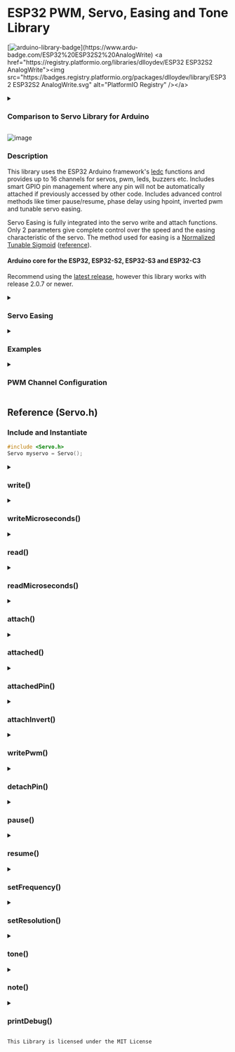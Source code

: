 # ESP32 PWM, Servo, Easing and Tone Library

[![arduino-library-badge](https://www.ardu-badge.com/badge/ESP32%20ESP32S2%20AnalogWrite.svg?)](https://www.ardu-badge.com/ESP32%20ESP32S2%20AnalogWrite)  <a href="https://registry.platformio.org/libraries/dlloydev/ESP32 ESP32S2 AnalogWrite"><img src="https://badges.registry.platformio.org/packages/dlloydev/library/ESP32 ESP32S2 AnalogWrite.svg" alt="PlatformIO Registry" /></a>

<details>

<summary><h3>Comparison to Servo Library for Arduino</h3></summary>


- Both libraries use the same header filename: `Servo.h`
- Methods in both libraries have identical names.
- With the Servo Library for Arduino, each servo is instantiated, whereas only one instance is used with the ESP32 ESP32S2 AnalogWrite library to control up to 16 servos. Therefore, the `write()` method in the ESP32 ESP32S2 AnalogWrite library has a pin parameter to select the attached servo.

#### Comparison Table

- Superscript values represent the number of available overload functions .
- With the ESP32 ESP32S2 AnalogWrite library, both `Servo.h` and `pwmWrite.h` have access to all methods. Choose **one** header only that best suits your application. Note that `Servo.h`uses a Servo class that translates method names to match the Servo Library for Arduino. Each header gives full access to the libraries features.

| Library: | [Servo Library for Arduino](https://github.com/arduino-libraries/Servo) | [ESP32 ESP32S2 AnalogWrite](https://github.com/Dlloydev/ESP32-ESP32S2-AnalogWrite) | [ESP32 ESP32S2 AnalogWrite](https://github.com/Dlloydev/ESP32-ESP32S2-AnalogWrite) |
| -------- | ------------------------------------------------------------ | ------------------------------------------------------------ | ------------------------------------------------------------ |
| Header   | Servo.h                                                      | Servo.h                                                      | pwmWrite.h                                                   |
| Includes | ServoTimers.h                                                | pwmWrite.h                                                   | driver/ledc.h                                                |
| Methods  | attach()<sup> 2</sup>                                        | attach()<sup> 10</sup>                                       | attachServo()<sup> 10</sup>                                  |
|          | write()                                                      | write()<sup> 2</sup>                                         | writeServo()<sup> 2</sup>                                    |
|          | writeMicroseconds()                                          | writeMicroseconds()                                          | n/a                                                          |
|          | read()                                                       | read()                                                       | read()                                                       |
|          | attached()                                                   | attached()                                                   | attached()                                                   |
|          | detach()                                                     | detach()                                                     | detach()                                                     |
|          | attachedPin()                                                | attachedPin()                                                | attachedPin()                                                |
|          | readMicroseconds()                                           | readMicroseconds()                                           | readMicroseconds()                                           |
|          |                                                              | writePwm()<sup> 4</sup>                                      | write()<sup> 4</sup>                                         |
|          |                                                              | detached()                                                   | detached()                                                   |
|          |                                                              | attachInvert()                                               | attachInvert()                                               |
|          |                                                              | firstFreeCh()                                                | firstFreeCh()                                                |
|          |                                                              | pause()                                                      | pause()                                                      |
|          |                                                              | resume()                                                     | resume()                                                     |
|          |                                                              | printDebug()                                                 | printDebug()                                                 |
|          |                                                              | setFrequency()                                               | setFrequency()                                               |
|          |                                                              | setResolution()                                              | setResolution()                                              |
|          |                                                              | tone()                                                       | tone()                                                       |
|          |                                                              | note()                                                       | note()                                                       |

</details>

![image](https://github.com/Dlloydev/jtag2updi/assets/63488701/8217e847-b427-4b2b-9f39-f941578af63d)

### Description

This library uses the ESP32 Arduino framework's [ledc](https://github.com/espressif/arduino-esp32/blob/master/cores/esp32/esp32-hal-ledc.c) functions and provides up to 16 channels for servos, pwm, leds, buzzers etc. Includes smart GPIO pin management where any pin will not be automatically attached if previously accessed by other code. Includes advanced control methods like timer pause/resume, phase delay using hpoint, inverted pwm and tunable servo easing.

Servo Easing is fully integrated into the servo write and attach functions. Only 2 parameters give complete control over the speed and the easing characteristic of the servo. The method used for easing is a [Normalized Tunable Sigmoid](https://www.desmos.com/calculator/ejkcwglzd1) ([reference](https://dhemery.github.io/DHE-Modules/technical/sigmoid/)).



#### Arduino core for the ESP32, ESP32-S2, ESP32-S3 and ESP32-C3

Recommend using the [latest release](https://github.com/espressif/arduino-esp32), however this library works with release 2.0.7 or newer.

<details>

<summary><h3>Servo Easing</h3></summary>

Just 2 easing parameters (speed and easing constant) for unlimited control ...

```c++
myservo.write(servoPin1, pos1, speed1, 0.0);  // move 90 deg at 70 deg/s, linear
myservo.write(servoPin2, pos2, speed2, 0.6);  // mpve 180 deg at 140 deg/s, avg sigmoid
myservo.write(servoPin3, pos3, speed3, 0.8);  // move 90 deg at 180 deg/s, steep sigmoid
```

#### ![ServoEasing](https://user-images.githubusercontent.com/63488701/227943891-87cb7555-fe56-4064-a83a-38b99ad58e1d.gif)

#### Speed Control:

The maximum speed in degrees/sec is derived from the servo's datasheet. For this [SG90 Micro Servo](https://robojax.com/learn/arduino/robojax-servo-sg90_datasheet.pdf) we have  Operating speed: 0.1 s/60 degree. In this case, the maximum value for the speed parameter is 600 deg/sec. When a new servo position value is set, the operating time in milliseconds = degrees to move / speed * 1000.

#### Easing Control:

The easing constant ke controls how the servo moves to the set position by varying the speed. Its effect from linear (ke = 0.0) to maximum steep curve (ke = 0.99).

#### Position Feedback: 

The calculated position of the servo is the returned value "ye" of the writeServo function. The easing position ye is normalized (0.0-1.0) but can slightly over/undershoot this range. The servo has reached its programmed position when ye = 1.0 if the new setting is larger than previous and also when ye = 0.0 if the new position setting is smaller than previous.

#### servoWrite:

After a new servo position is programmed, repeatedly call the servoWrite function with the same parameters until the servo completes its motion (returned value ye = 1.0 or 0.0). The servo responds according to ke and speed. Servo position is incremented after each call. 

</details>

<details>

<summary><h3>Examples</h3></summary>

[![Wokwi_badge](https://user-images.githubusercontent.com/63488701/212449119-a8510897-c860-4545-8c1a-794169547ba1.svg)](https://wokwi.com/projects/351231798778266200)  [Note Explorer ♩ ♪ ♫ ♬](https://github.com/Dlloydev/ESP32-ESP32S2-AnalogWrite/blob/main/examples/Note_Explorer/Note_Explorer.ino)   Plays all 96 ledc notes that are available, non blocking

[![Wokwi_badge](https://user-images.githubusercontent.com/63488701/212449119-a8510897-c860-4545-8c1a-794169547ba1.svg)](https://wokwi.com/projects/351175246893548120)  [Note_Player](https://github.com/Dlloydev/ESP32-ESP32S2-AnalogWrite/blob/main/examples/Note_Player/Note_Player.ino)   Playing Notes based on sliding pot position, 4th octave, non blocking

[![Wokwi_badge](https://user-images.githubusercontent.com/63488701/212449119-a8510897-c860-4545-8c1a-794169547ba1.svg)](https://wokwi.com/projects/349336125753524820)  [Pwm_3phase_40kHz](https://github.com/Dlloydev/ESP32-ESP32S2-AnalogWrite/blob/main/examples/Pwm_3phase_40kHz/Pwm_3phase_40kHz.ino)   ESP32 3 Phase PWM Outputs (40kHz, 10-bit)

[![Wokwi_badge](https://user-images.githubusercontent.com/63488701/212449119-a8510897-c860-4545-8c1a-794169547ba1.svg)](https://wokwi.com/projects/334722465700774482)  [Pwm_ESP32_3phase_10kHz](https://github.com/Dlloydev/ESP32-ESP32S2-AnalogWrite/blob/main/examples/Pwm_ESP32_3phase_10kHz/Pwm_ESP32_3phase_10kHz.ino)   ESP32 3 Phase PWM Outputs (10kHz, 10-bit)

[![Wokwi_badge](https://user-images.githubusercontent.com/63488701/212449119-a8510897-c860-4545-8c1a-794169547ba1.svg)](https://wokwi.com/projects/334856585002091092)  [Pwm_ESP32_C3_3phase_10kHz](https://github.com/Dlloydev/ESP32-ESP32S2-AnalogWrite/blob/main/examples/Pwm_ESP32_C3_3phase_10kHz/Pwm_ESP32_C3_3phase_10kHz.ino)   ESP32 C3 3 Phase PWM Outputs (10kHz, 10-bit)

[![Wokwi_badge](https://user-images.githubusercontent.com/63488701/212449119-a8510897-c860-4545-8c1a-794169547ba1.svg)](https://wokwi.com/projects/334765722024542804)  [Pwm_ESP32_S2_3phase_10kHz](https://github.com/Dlloydev/ESP32-ESP32S2-AnalogWrite/blob/main/examples/Pwm_ESP32_S2_3phase_10kHz/Pwm_ESP32_S2_3phase_10kHz.ino)   ESP32 S2 3 Phase PWM Outputs (10kHz, 10-bit)

[![Wokwi_badge](https://user-images.githubusercontent.com/63488701/212449119-a8510897-c860-4545-8c1a-794169547ba1.svg)](https://wokwi.com/projects/349978851105833554)  [Pwm_Fade_Servo](https://github.com/Dlloydev/ESP32-ESP32S2-AnalogWrite/blob/main/examples/Pwm_Fade_Servo/Pwm_Fade_Servo)   ESP32 fading 14 pairs of LEDs and controlling 2 servo motors

[![Wokwi_badge](https://user-images.githubusercontent.com/63488701/212449119-a8510897-c860-4545-8c1a-794169547ba1.svg)](https://wokwi.com/projects/349232255258853970)  [Pwm_Fade16](https://github.com/Dlloydev/ESP32-ESP32S2-AnalogWrite/blob/main/examples/Pwm_Fade16/Pwm_Fade16.ino)   ESP32 fading 16 pairs of LEDs

[![Wokwi_badge](https://user-images.githubusercontent.com/63488701/212449119-a8510897-c860-4545-8c1a-794169547ba1.svg)](https://wokwi.com/projects/349322326995632722)  [Pwm_Sync2_300kHz](https://github.com/Dlloydev/ESP32-ESP32S2-AnalogWrite/blob/main/examples/Pwm_Sync2_300kHz/Pwm_Sync2_300kHz.ino)   2 synchronized PWM outputs using the same timer (channel pair)

[![Wokwi_badge](https://user-images.githubusercontent.com/63488701/212449119-a8510897-c860-4545-8c1a-794169547ba1.svg)](https://wokwi.com/projects/364791981216008193)  [Servo_Easing_Interrupt](https://github.com/Dlloydev/ESP32-ESP32S2-AnalogWrite/blob/main/examples/Servo_Easing_Interrupt/Servo_Easing_Interrupt.ino)   Servo Easing with position feedback and Interrupt control

[![Wokwi_badge](https://user-images.githubusercontent.com/63488701/212449119-a8510897-c860-4545-8c1a-794169547ba1.svg)](https://wokwi.com/projects/361237697368753153)  [Servo_Easing_Position](https://github.com/Dlloydev/ESP32-ESP32S2-AnalogWrite/blob/main/examples/Servo_Easing_Position/Servo_Easing_Position.ino)   3 servos with easing and position feedback control

[![Wokwi_badge](https://user-images.githubusercontent.com/63488701/212449119-a8510897-c860-4545-8c1a-794169547ba1.svg)](https://wokwi.com/projects/350033311963284051)  [Servo Knob](https://github.com/Dlloydev/ESP32-ESP32S2-AnalogWrite/blob/main/examples/Servo_Knob/Servo_Knob.ino)   Controls servo position by using a potentiometer 

[![Wokwi_badge](https://user-images.githubusercontent.com/63488701/212449119-a8510897-c860-4545-8c1a-794169547ba1.svg)](https://wokwi.com/projects/355852275661848577)  [Servo_Knob_Six](https://github.com/Dlloydev/ESP32-ESP32S2-AnalogWrite/blob/main/examples/Servo_Knob_Six/Servo_Knob_Six.ino)   Potentiometer control of 6 servos on an ESP32-C3

[![Wokwi_badge](https://user-images.githubusercontent.com/63488701/212449119-a8510897-c860-4545-8c1a-794169547ba1.svg)](https://wokwi.com/projects/350037178957431378)  [Servo Sweep](https://github.com/Dlloydev/ESP32-ESP32S2-AnalogWrite/blob/main/examples/Servo_Sweep/Servo_Sweep.ino)   Sweep a servo motor from 0-180 degrees and back

[![Wokwi_badge](https://user-images.githubusercontent.com/63488701/212449119-a8510897-c860-4545-8c1a-794169547ba1.svg)](https://wokwi.com/projects/351967394028061269)  [Servo_Sweep_Inverted](https://github.com/Dlloydev/ESP32-ESP32S2-AnalogWrite/blob/main/examples/Servo_Sweep_Inverted/Servo_Sweep_Inverted.ino)   Using inverted PWM mode to sweep a servo motor

[![Wokwi_badge](https://user-images.githubusercontent.com/63488701/212449119-a8510897-c860-4545-8c1a-794169547ba1.svg)](https://wokwi.com/projects/351978833396630095)  [Servo_Sweep_Speed](https://github.com/Dlloydev/ESP32-ESP32S2-AnalogWrite/blob/main/examples/Servo_Sweep_Speed/Servo_Sweep_Speed.ino)  Independent speed control of 2 servos

[![Wokwi_badge](https://user-images.githubusercontent.com/63488701/212449119-a8510897-c860-4545-8c1a-794169547ba1.svg)](https://wokwi.com/projects/352178590336932865)  [Tone_Player](https://github.com/Dlloydev/ESP32-ESP32S2-AnalogWrite/blob/main/examples/Tone_Player/Tone_Player.ino)   Playing Tones based on sliding pot position

</details>

<details>

<summary><h3>PWM Channel Configuration</h3></summary>

| Board       | PWM Pins                  | PWM, Duty and Phase Channels | Frequency and Resolution Channels |
| ----------- | ------------------------- | ---------------------------- | --------------------------------- |
| ESP32       | 0-19, 21-23, 25-27, 32-39 | 16                           | 8                                 |
| ESP32‑S2/S3 | 0-21, 26, 33-45           | 8                            | 4                                 |
| ESP32‑C3    | 0- 10, 18-21              | 6                            | 3                                 |

Frequency and resolution values are shared by each channel pair thats on the same timer. When any channel gets configured, the next lower or higher channel gets updated with the same frequency and resolution values as appropriate.

| PWM Channel | Speed Mode | Timer | Frequency | Resolution | Duty | Phase |
| :---------: | ---------- | ----- | --------- | ---------- | ---- | ----- |
|      0      | 0          | 0     | 1         | 1          | 1    | 1     |
|      1      | 0          | 0     | 1         | 1          | 2    | 2     |
|      2      | 0          | 1     | 2         | 2          | 3    | 3     |
|      3      | 0          | 1     | 2         | 2          | 4    | 4     |
|      4      | 0          | 2     | 3         | 3          | 5    | 5     |
|      5      | 0          | 2     | 3         | 3          | 6    | 6     |
|      6      | 0          | 3     | 4         | 4          | 7    | 7     |
|      7      | 0          | 3     | 4         | 4          | 8    | 8     |
|      8      | 1          | 0     | 5         | 5          | 9    | 9     |
|      9      | 1          | 0     | 5         | 5          | 10   | 10    |
|     10      | 1          | 1     | 6         | 6          | 11   | 11    |
|     11      | 1          | 1     | 6         | 6          | 12   | 12    |
|     12      | 1          | 2     | 7         | 7          | 13   | 13    |
|     13      | 1          | 2     | 7         | 7          | 14   | 14    |
|     14      | 1          | 3     | 8         | 8          | 15   | 15    |
|     15      | 1          | 3     | 8         | 8          | 16   | 16    |

</details>

## Reference (Servo.h)

### Include and Instantiate

```c++
#include <Servo.h>
Servo myservo = Servo();
```

<details>

<summary><h3>write()</h3></summary>

##### Description:

This function accepts a value of type *float* that's processed to an unsigned duty value that takes full advantage of the servo channel's set resolution. If using a standard positional servo, this will set the angle of the shaft in degrees with range 0-180.  If using a continuous rotation servo, this will set the speed where the limits 0 and 180 are full speed in each direction and where the mid range (90) is no movement.

| Entered Value *(float)*  | Coerced Value *(float)*  | Units        |
| :----------------------- | :----------------------- | :----------- |
| < 0                      | 0                        | degrees      |
| 0-180                    | 0-180                    | degrees      |
| > 180 AND < 500          | 180                      | degrees      |
| ≥ 500 AND < servoMinUs   | servoMinUs               | microseconds |
| servoMinUs to servoMaxUs | servoMinUs to servoMaxUs | microseconds |
| > servoMaxUs             | servoMaxUs               | microseconds |

**Timer Width (resolution)**

When using this function, the timer width (resolution) will be14 bit if the target architecture is ESP32C3. For ESP32/S2/S3, the maximum bit width will be 20, which allows setting any width from14 to 20.

**Servo Frequency**

The allowed range for servo frequency is 40 to 900 Hz. Any saved or entered frequency that's out of this range, will be set and saved as 50Hz.

**Channel Pairing**

The frequency and resolution values are shared by each channel pair. When any channel gets configured, the next lower or higher channel on the same timer gets updated with the same frequency and resolution values as appropriate.

**Attaching to free Channel**

This process is automatic - the servo pin will be attached to the next free channel. If you need to assign the servo pin(s) to specific channels or to set the minimum or maximum microsecond values, then call the `attach()`method first.

##### Syntax

```c++
myservo.write(pin, value)
myservo.write(pin, value, speed, ke)
```

##### Parameters

- **pin**  The pin number which (if necessary) will be attached to the next free channel *(uint8_t)*
- **value**  This value is converted to the pwm duty. See above table for range and units *(float)
- **speed**  This value has units degrees/second (float). For example, if `speed` is set to 100 deg/s and the servo position value is changed from 0 to 180 deg, then the servo will take 1.8 sec (1800 ms) to complete its travel. Its motion (response) will be determined by `ke`,
- **ke**  Servo easing constant for a [Normalized Tunable Sigmoid](https://www.desmos.com/calculator/ejkcwglzd1). A `ke` value of 0.0 represents a linear response. As you increase `ke`, this increases the steepness of a sigmoid response. When `ke` is 1.0, normal "instantaneous" servo response is enabled and the speed parameter is ignored.

##### Returns

- If the servo easing constant `ke` is 1.0 (default) then the pwm duty value *(uint32_t)* is returned.
- If  `ke` is less than 1.0, then a normalized float value (0.0 to 1.0) is returned. This represents the programmed servo position from start to stop as it moves over time. When the returned value reaches 0.5, this represents both 50% travel and 50% time duration, no matter what easing constant is set.

</details>

<details>

<summary><h3>writeMicroseconds()</h3></summary>

##### Description

This function calls the write() function above.

**Syntax**

```c++
myservo.writeMicroseconds()
```

##### Parameters

- none.

##### Returns

- nothing

</details>

<details>

<summary><h3>read()</h3></summary>

##### Description

Read the current angle of the servo in degrees. The returned value is *float* type which provides improved resolution and takes advantage of the high resolution offered by the timer.

**Syntax**

```c++
myservo.read(pin)
```

##### Parameters

- **pin**  The pin number *(uint8_t)

##### Returns

- The angle of the servo, from 0 to 180 degrees *(float)*

</details>

<details>

<summary><h3>readMicroseconds()</h3></summary>

##### Description

Reads the timer channel's duty value in microseconds. The minimum limit is 544 μs representing 0 degrees shaft rotation and the  maximum limit is 2400 μs representing 180 degrees shaft rotation. The returned value is *float* type which provides improved resolution and takes advantage of the high resolution offered by the timer.

**Syntax**

```c++
myservo.readMicroseconds(pin)
```

##### Parameters

- **pin**  The pin number *(uint8_t)

##### Returns

- The channel's duty value converted to microseconds *(float)*

</details>

<details>

<summary><h3>attach()</h3></summary>

##### Description

This function allows auto-attaching a pin to the first available channel if only the pin is specified. To have the pin assigned to a specific channel, use both the pin and channel (ch) parameters. Additionally, there are parameters available for setting the servo timer values for minimum and maximum microseconds. 

**Syntax**

```c++
myservo.attach(pin)                                       // auto attach to 1st free channel
myservo.attach(pin, invert)                               // as above with invert
myservo.attach(pin, ch)                                   // attach to specified channel
myservo.attach(pin, ch, invert)                           // as above with invert
myservo.attach(pin, minUs, maxUs)                         // auto attach to free ch, servo limits
myservo.attach(pin, ch, minUs, maxUs)                     // attach to specified ch, servo limits
myservo.attach(pin, ch, minUs, maxUs, invert)             // as above with invert
myservo.attach(pin, minUs, maxUs, speed, ke)              // attach to free ch, speed, easing const
myservo.attach(pin, ch, minUs, maxUs, speed, ke)          // as above but attaches to specified ch
myservo.attach(pin, ch, minUs, maxUs, speed, ke, invert)  // as above with invert
```

##### Parameters

- **pin**  The pin number *(uint8_t)*

- **ch**  This optional parameter is used to attach the pin to a specific channel *(uint8_t)*)

- **minUs**  Minimum timer width in microseconds *(uint16_t)

- **maxUs**  Maximum timer width in microseconds *(uint16_t)*

- **speed**  This servo easing parameter has units degrees/second (float). For example, if `speed` is set to 100 deg/s and the servo position value is changed from 0 to 180 deg, then the servo will take 1.8 sec (1800 ms) to complete its travel. Its motion (response) will be determined by `ke`,

- **ke**  Servo easing constant for a [Normalized Tunable Sigmoid](https://www.desmos.com/calculator/ejkcwglzd1). A `ke` value of 0.0 represents a linear response. As you increase `ke`, this increases the steepness of a sigmoid response. When `ke` is 1.0, normal "instantaneous" servo response is enabled and the speed parameter is ignored.

- **invert**  Inverts the PWM output. Allows using a simpler driver for higher voltage servo control. Only one NPN transistor or N-Channel MOSFET needed. No additional latency added as found with software inversion because the inverted pulse remains at the start of the refresh period rather than being flipped to the end of the refresh period  *(bool)*.

  [Servo_Sweep_Inverted](https://wokwi.com/projects/351967394028061269)

  ![image](https://user-images.githubusercontent.com/63488701/236273265-0cdf2dca-78b8-4afd-8924-1f263c7cde80.png)

##### Returns

- If not a valid pin, 254 *(uint8_t)*
- free channels exist, 253 *(uint8_t)*
- If attached, the channel number (0-15) *(uint8_t)*
- If not attached, 255 *(uint8_t)*

</details>

<details>

<summary><h3>attached()</h3></summary>

##### Description

This function checks the pin status and if attached, returns the channel number. 

**Syntax**

```c++
myservo.attached(pin)
```

##### Parameters

- **pin**  The pin number *(uint8_t)

##### Returns

- If not a valid pin, 254 *(uint8_t)*
- free channels exist, 253 *(uint8_t)*
- If attached, the channel number (0-15) *(uint8_t)*
- If not attached, 255 *(uint8_t)*

</details>

<details>

<summary><h3>attachedPin()</h3></summary>

##### Description

This function returns the pin that's attached to the specified channel.

**Syntax**

```c++
myservo.attachedPin(ch)
```

##### Parameters

- **pin**  The pin number *(uint8_t)

##### Returns

- If attached, the pin number *(uint8_t)*
- If the channel is free, 255 *(uint8_t)*

</details>

<details>

<summary><h3>attachInvert()</h3></summary>

##### Description

This function allows auto-attaching a pin to the first available channel if only the pin is specified. To have the pin assigned to a specific channel, use both the pin and channel (ch) parameters. The pwm output will be inverted. The duty value represents the low period.

**Syntax**

```c++
myservo.attachInvert(pin);      // attach pin to next free channel with inverted pwm
myservo.attachInvert(pin, ch);  // attach to specified ch with inverted pwm
```

##### Parameters

- **pin**  The pin number *(uint8_t)*
- **ch**  This optional parameter is used to attach the pin to a specific channel *(uint8_t)*)

##### Returns

- If not a valid pin, 254 *(uint8_t)*
- free channels exist, 253 *(uint8_t)*
- If attached, the channel number (0-15) *(uint8_t)*
- If not attached, 255 *(uint8_t)*

</details>


<details>

<summary><h3>writePwm()</h3></summary>

##### Description

This function writes the duty and optionally the frequency, resolution and phase parameters. If necessary, the pin will be automatically attached to the first available pwm channel. To avoid conflicts with other code, the pin will not be attached if previously accessed.

##### Syntax

```c++
myservo.writePwm(pin, duty)
myservo.writePwm(pin, duty, frequency)
myservo.writePwm(pin, duty, frequency, resolution)
myservo.writePwm(pin, duty, frequency, resolution, phase)
```

##### Parameters

- **pin**  The pin number which (if necessary) will be attached to the next free channel *(uint8_t)*
- **duty**  This sets the pwm duty. The range is 0 to (2**resolution) - 1 *(uint32_t)*
- **frequency**  The pwm timer frequency (Hz). The frequency and resolution limits are interdependent *(uint32_t)*. For more details, see [Supported Range of Frequency and Duty Resolutions](https://docs.espressif.com/projects/esp-idf/en/latest/esp32/api-reference/peripherals/ledc.html#ledc-api-supported-range-frequency-duty-resolution).
- **resolution**  The bit resolution of the pwm duty *(uint8_t)*
- **phase**  This is also referred to as the **hpoint** value, which is the timer/counter value that the pwm output turns on. The useable range is the same as for the duty parameter. This can be used to phase shift the output or for synchronization. When the phase parameter is used, the pwm output will initiate in a paused state to allow synchronization *(uint32_t)*

##### Returns

The set frequency *(float)*

</details>

<details>

<summary><h3>detachPin()</h3></summary>

##### Description

This function removes control of the pin from the specified PWM channel.  Also, the channel defaults are applied.

**Syntax**

```c++
myservo.detachPin(pin)
```

##### Parameters

- **pin**  The pin number *(uint8_t)*

##### Returns

- nothing

</details>

<details>

<summary><h3>pause()</h3></summary>

##### Description

This function is used internally by the write() function when the phase parameter is used to allow synchronization of multiple pwm signals. 

If this function is manually called, any channel(s) that get configured will have their PWM output paused.  Then calling `resume()` will start all newly configured channels at the same time. Note that this approach limits the maximum pwm frequency to about 10kHz or some pulses or glitches might occur during channel configuration.

**Syntax**

```c++
myservo.pause()
```

##### Parameters

- none.

##### Returns

- nothing

</details>

<details>

<summary><h3>resume()</h3></summary>

##### Description

This function is used to start the pwm outputs of all channels to synchronize (align) the signals. Note that there will be a consistent delay between the startup of each timer which can be corrected by using the `write()` function's phase parameter.

**Syntax**

```c++
myservo.resume()
```

##### Parameters

- none.

##### Returns

- nothing

</details>

<details>

<summary><h3>setFrequency()</h3></summary>

##### Description

Sets the PWM frequency on any PWM pin.

**Syntax**

```c++
myservo.setFrequency(pin, frequency)
```

##### Parameters

- **pin**  The pin number  (uint8_t) If the pin is detached (free) and there's a free channel available, the pin will be attached to the first free channel that's found *(uint8_t)*
- **frequency**  The frequency in Hz. The default is 1000 Hz *(uint32_t)*

##### Returns

- The frequency set by the timer hardware *(float)*

</details>

<details>

<summary><h3>setResolution()</h3></summary>

##### Description

Sets the PWM resolution for any PWM pin.

**Syntax**

```c++
myservo.setResolution(pin, resolution)
```

##### Parameters

- **pin**  The pin number  (uint8_t) If the pin is detached (free) and there's a free channel available, the pin will be attached to the first free channel that's found *(uint8_t)*
- **resolution**  The PWM resolution can be set from 1-bit to 16-bit, default is 8-bit *(uint8_t)*

##### Returns

- The set resolution reported by the pin channel *(uint8_t)*

</details>

<details>

<summary><h3>tone()</h3></summary>

##### Description:

This function generates a square wave of the specified frequency (and 50% duty  cycle and 8-bit resolution) on a pin. There will be no output (no tone) if the duration isn't specified or equals 0. The duration in milliseconds has range 0-65535 where 0 is off and 65535 is always on. The last parameter (interval)  specifies the pause time before the next call to tone becomes ready. The pin can be connected to a piezo buzzer or other speaker to play tones.

**Channel Pairing**

The frequency and resolution values are shared by each channel pair. When the tone pin is attached, the next lower or higher channel on the same timer gets updated with the same frequency and resolution values as appropriate.

**Attaching to free Channel**

This process is automatic - the tone pin will be attached to the next free channel. If you need to assign the tone pin to a specific channel, then call the `attach()`method first.

##### Syntax

```c++
myservo.tone(pin, frequency, duration)
myservo.tone(pin, frequency, duration, interval)
```

##### Parameters

- **pin**  The pin number which (if necessary) will be attached to the next free channel *(uint8_t)*
- **frequency**  The tone frequency (Hz) with range 1-65535 *(uint16_t)*.
- **duration**  The duration in milliseconds with range 0-65535 *(uint16_t)*, where 0 is off (default) and 65535 is always on.
- **interval**  This optional parameter specifies the pause time in milliseconds before the next call to tone becomes ready. *(uint16_t)*, range 0-65535, default = 0.

##### Returns

- nothing

</details>

<details>

<summary><h3>note()</h3></summary>

##### Description:

This function generates a square wave of the specified frequency (and 50% duty  cycle and 8-bit resolution) on a pin. There will be no output (no tone) if the duration isn't specified or equals 0. The duration in milliseconds has range 0-65535 where 0 is off and 65535 is always on. The last parameter (interval)  specifies the pause time before the next call to note becomes ready. The pin can be connected to a piezo buzzer or other speaker to play notes.

**Channel Pairing**

The frequency and resolution values are shared by each channel pair. When the note pin is attached, the next lower or higher channel on the same timer gets updated with the same frequency and resolution values as appropriate.

**Attaching to free Channel**

This process is automatic - the note pin will be attached to the next free channel. If you need to assign the tone pin to a specific channel, then call the `attach()`method first.

##### Syntax

```c++
pwm.note(pin, note, octave, duration, interval)
```

##### Parameters

- **pin**  The pin number which (if necessary) will be attached to the next free channel *(uint8_t)*
- **note**  The type is defined in [esp32-hal-ledc.h](https://github.com/espressif/arduino-esp32/blob/master/cores/esp32/esp32-hal-ledc.h) *(note_t)*.
- **octave**  There are 8 octaves available, 1 to 8 *(uint8_t)* 
- **duration**  The duration in milliseconds with range 0-65535 *(uint16_t)*, where 0 is off (default) and 65535 is always on.
- **interval**  This parameter specifies the pause time in milliseconds before the next call to tone becomes ready. *(uint16_t)*, range 0-65535, default = 0.

##### Returns

- nothing

</details>

<details>

<summary><h3>printDebug()</h3></summary>

##### Description

This function prints the available PWM pins to choose from and a formatted output showing the PWM pins that are in use (attached) and the channels that are unassigned (255).

**Syntax**

```c++
myservo.printDebug()
```

##### Parameters (optional)

- none

##### Returns

- serial report on serial monitor

![image](https://user-images.githubusercontent.com/63488701/229374511-de75b97d-f91f-44d0-b103-0ca858d16727.png)

</details>

```
This Library is licensed under the MIT License
```
